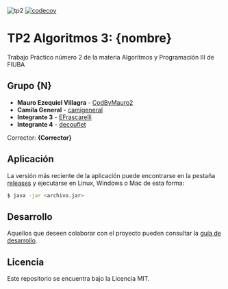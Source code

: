 ![tp2](https://github.com/decouflet/algo3_tp2/actions/workflows/build.yml/badge.svg) [![codecov](https://codecov.io/gh/decouflet/algo3_tp2/branch/master/graph/badge.svg)](https://codecov.io/gh/decouflet/algo3_tp2)

# TP2 Algoritmos 3: {nombre} 

Trabajo Práctico número 2 de la materia Algoritmos y Programación III de FIUBA

## Grupo {N}

* **Mauro Ezequiel Villagra** - [CodByMauro2](https://github.com/codbymauro2)
* **Camila General** - [camigeneral](https://github.com/camigeneral)
* **Integrante 3** - [EFrascarelli](https://github.com/EFrascarelli)
* **Integrante 4** - [decouflet](https://github.com/decouflet)

Corrector: **{Corrector}**

## Aplicación

La versión más reciente de la aplicación puede encontrarse en la pestaña [releases](https://github.com/decouflet/algo3_tp2/releases/latest) y ejecutarse en Linux, Windows o Mac de esta forma:

```bash
$ java -jar <archivo.jar>
```

## Desarrollo

Aquellos que deseen colaborar con el proyecto pueden consultar la [guía de desarrollo](./docs/Desarrollo.md).

## Licencia

Este repositorio se encuentra bajo la Licencia MIT.
